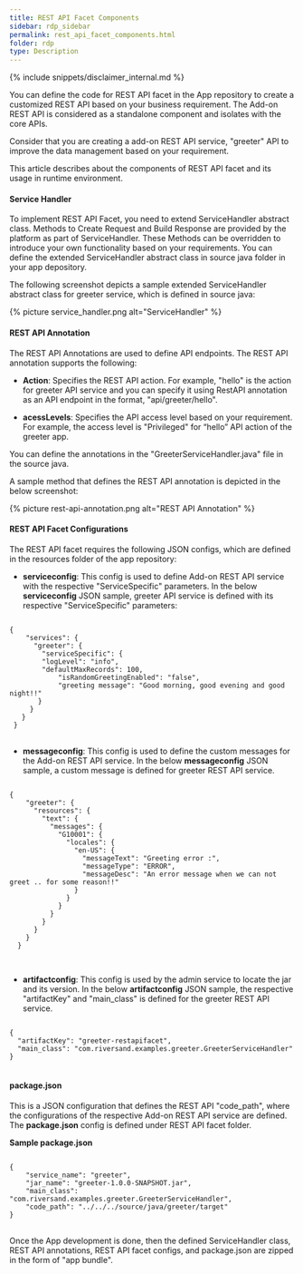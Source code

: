 ```yaml
---
title: REST API Facet Components
sidebar: rdp_sidebar
permalink: rest_api_facet_components.html
folder: rdp
type: Description
---
```


{% include snippets/disclaimer_internal.md %} 

You can define the code for REST API facet in the App repository to create a customized REST API based on your business requirement. The Add-on REST API is considered as a standalone  component and isolates with the core APIs. 

Consider that you are creating a add-on REST API service, "greeter" API to improve the data management based on your requirement. 

This article describes about the components of REST API facet and its usage in runtime environment.

#### Service Handler

To implement REST API Facet, you need to extend ServiceHandler abstract class. Methods to Create Request and Build Response are provided by the platform as part of ServiceHandler. These Methods can be overridden to introduce your own functionality based on your requirements. You can define the extended ServiceHandler abstract class in source java folder in your app depository.

The following screenshot depicts a sample extended ServiceHandler abstract class for greeter service, which is defined in source java:

{% picture service_handler.png alt="ServiceHandler" %}

#### REST API Annotation

The REST API Annotations are used to define API endpoints. The REST API annotation supports the following:

* **Action**: Specifies the REST API action. For example, "hello" is the action for greeter API service and you can specify it using RestAPI annotation as an API endpoint in the format, "api/greeter/hello".

* **acessLevels**: Specifies the API access level based on your requirement. For example, the access level is "Privileged" for “hello” API action of the greeter app. 

You can define the annotations in the "GreeterServiceHandler.java" file in the source java.

A sample method that defines the REST API annotation is depicted in the below screenshot:

{% picture rest-api-annotation.png alt="REST API Annotation" %}

#### REST API Facet Configurations

The REST API facet requires the following JSON configs, which are defined in the resources folder of the app repository:

* **serviceconfig**: This config is used to define Add-on REST API service with the respective "ServiceSpecific" parameters. In the below **serviceconfig** JSON sample, greeter API service is defined with its respective "ServiceSpecific" parameters:

<pre>
<code>
{
    "services": {
      "greeter": {
        "serviceSpecific": {
		"logLevel": "info",
		"defaultMaxRecords": 100,
          	"isRandomGreetingEnabled": "false",
          	"greeting message": "Good morning, good evening and good night!!"          
       }
     }
   }
 }
</code>
</pre>

* **messageconfig**: This config is used to define the custom messages for the Add-on REST API service. In the below **messageconfig** JSON sample, a custom message is defined for greeter REST API service.

<pre>
<code>
{
    "greeter": {
      "resources": {
        "text": {
          "messages": {
            "G10001": {
              "locales": {
                "en-US": {
                  "messageText": "Greeting error :",
                  "messageType": "ERROR",
                  "messageDesc": "An error message when we can not greet .. for some reason!!"
                }
              }
            }
          }
        }
      }
    }
  }
  </code>
  </pre>

* **artifactconfig**: This config is used by the admin service to locate the jar and its version. In the below **artifactconfig** JSON sample, the respective "artifactKey" and "main_class" is defined for the greeter REST API service.

<pre>
<code>
{
  "artifactKey": "greeter-restapifacet",
  "main_class": "com.riversand.examples.greeter.GreeterServiceHandler"
}
</code>
</pre>

#### package.json

This is a JSON configuration that defines the REST API "code_path", where the configurations of the respective Add-on REST API service are defined. The **package.json** config is defined under REST API facet folder.

**Sample package.json**

<pre>
<code>
{
    "service_name": "greeter",
    "jar_name": "greeter-1.0.0-SNAPSHOT.jar",
    "main_class": "com.riversand.examples.greeter.GreeterServiceHandler",
    "code_path": "../../../source/java/greeter/target"
}
</code>
</pre>

Once the App development is done, then the defined ServiceHandler class, REST API annotations, REST API facet configs, and package.json are zipped in the form of "app bundle".

